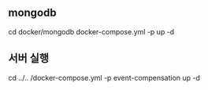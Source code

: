 ## mongodb 
cd docker/mongodb
docker-compose.yml -p  up -d

## 서버 실행
cd ../..
/docker-compose.yml -p event-compensation up -d
